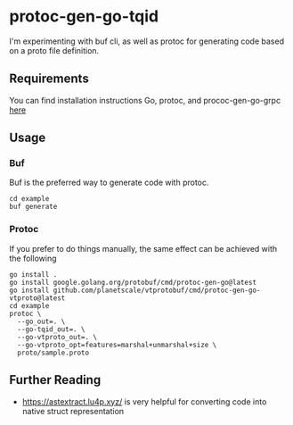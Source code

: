 # protoc-gen-go-tqid

I'm experimenting with buf cli, as well as protoc for generating code based on a proto file definition.

## Requirements

You can find installation instructions Go, protoc, and prococ-gen-go-grpc [here](https://grpc.io/docs/languages/go/quickstart/)

## Usage

### Buf

Buf is the preferred way to generate code with protoc.

```shell
cd example
buf generate
```

### Protoc

If you prefer to do things manually, the same effect can be achieved with the following

```shell
go install .
go install google.golang.org/protobuf/cmd/protoc-gen-go@latest
go install github.com/planetscale/vtprotobuf/cmd/protoc-gen-go-vtproto@latest
cd example
protoc \
  --go_out=. \
  --go-tqid_out=. \
  --go-vtproto_out=. \
  --go-vtproto_opt=features=marshal+unmarshal+size \
  proto/sample.proto  
```

## Further Reading

 - https://astextract.lu4p.xyz/ is very helpful for converting code into native struct representation